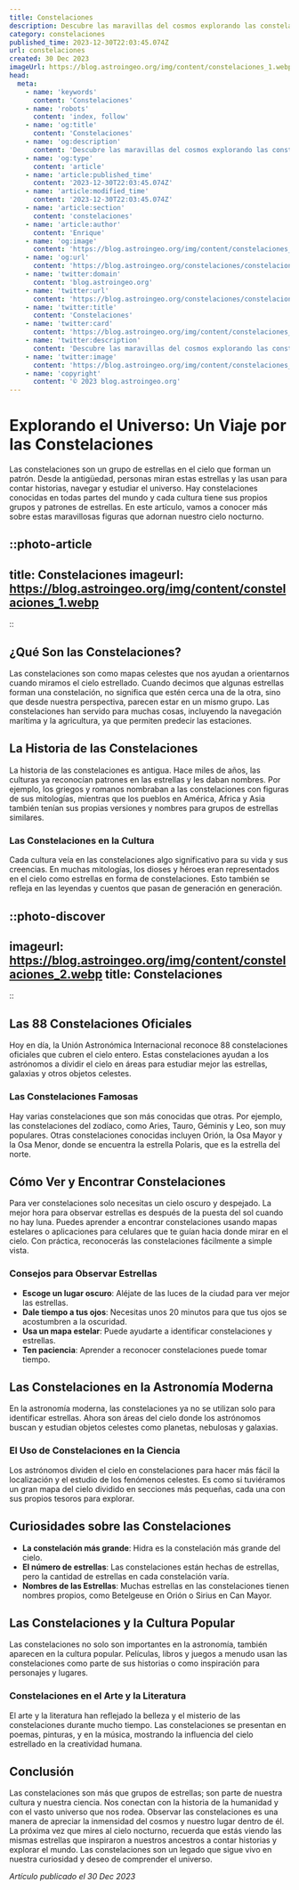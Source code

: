 ```yaml
---
title: Constelaciones
description: Descubre las maravillas del cosmos explorando las constelaciones; sus mitos, ubicaciones y estrellas más brillantes en el cielo nocturno.
category: constelaciones
published_time: 2023-12-30T22:03:45.074Z
url: constelaciones
created: 30 Dec 2023
imageUrl: https://blog.astroingeo.org/img/content/constelaciones_1.webp
head:
  meta:
    - name: 'keywords'
      content: 'Constelaciones'
    - name: 'robots'
      content: 'index, follow'
    - name: 'og:title'
      content: 'Constelaciones'
    - name: 'og:description'
      content: 'Descubre las maravillas del cosmos explorando las constelaciones; sus mitos, ubicaciones y estrellas más brillantes en el cielo nocturno.'
    - name: 'og:type'
      content: 'article'
    - name: 'article:published_time'
      content: '2023-12-30T22:03:45.074Z'
    - name: 'article:modified_time'
      content: '2023-12-30T22:03:45.074Z'
    - name: 'article:section'
      content: 'constelaciones'
    - name: 'article:author'
      content: 'Enrique'
    - name: 'og:image'
      content: 'https://blog.astroingeo.org/img/content/constelaciones_1.webp'
    - name: 'og:url'
      content: 'https://blog.astroingeo.org/constelaciones/constelaciones'
    - name: 'twitter:domain'
      content: 'blog.astroingeo.org'
    - name: 'twitter:url'
      content: 'https://blog.astroingeo.org/constelaciones/constelaciones'
    - name: 'twitter:title'
      content: 'Constelaciones'
    - name: 'twitter:card'
      content: 'https://blog.astroingeo.org/img/content/constelaciones_1.webp'
    - name: 'twitter:description'
      content: 'Descubre las maravillas del cosmos explorando las constelaciones; sus mitos, ubicaciones y estrellas más brillantes en el cielo nocturno.'
    - name: 'twitter:image'
      content: 'https://blog.astroingeo.org/img/content/constelaciones_1.webp'
    - name: 'copyright'
      content: '© 2023 blog.astroingeo.org'
---
```

# Explorando el Universo: Un Viaje por las Constelaciones

Las constelaciones son un grupo de estrellas en el cielo que forman un patrón. Desde la antigüedad, personas miran estas estrellas y las usan para contar historias, navegar y estudiar el universo. Hay constelaciones conocidas en todas partes del mundo y cada cultura tiene sus propios grupos y patrones de estrellas. En este artículo, vamos a conocer más sobre estas maravillosas figuras que adornan nuestro cielo nocturno.

::photo-article
---
title: Constelaciones
imageurl: https://blog.astroingeo.org/img/content/constelaciones_1.webp
---
::

## ¿Qué Son las Constelaciones?

Las constelaciones son como mapas celestes que nos ayudan a orientarnos cuando miramos el cielo estrellado. Cuando decimos que algunas estrellas forman una constelación, no significa que estén cerca una de la otra, sino que desde nuestra perspectiva, parecen estar en un mismo grupo. Las constelaciones han servido para muchas cosas, incluyendo la navegación marítima y la agricultura, ya que permiten predecir las estaciones.

## La Historia de las Constelaciones

La historia de las constelaciones es antigua. Hace miles de años, las culturas ya reconocían patrones en las estrellas y les daban nombres. Por ejemplo, los griegos y romanos nombraban a las constelaciones con figuras de sus mitologías, mientras que los pueblos en América, Africa y Asia también tenían sus propias versiones y nombres para grupos de estrellas similares.

### Las Constelaciones en la Cultura

Cada cultura veía en las constelaciones algo significativo para su vida y sus creencias. En muchas mitologías, los dioses y héroes eran representados en el cielo como estrellas en forma de constelaciones. Esto también se refleja en las leyendas y cuentos que pasan de generación en generación.


::photo-discover
---
imageurl: https://blog.astroingeo.org/img/content/constelaciones_2.webp
title: Constelaciones
---
::

## Las 88 Constelaciones Oficiales

Hoy en día, la Unión Astronómica Internacional reconoce 88 constelaciones oficiales que cubren el cielo entero. Estas constelaciones ayudan a los astrónomos a dividir el cielo en áreas para estudiar mejor las estrellas, galaxias y otros objetos celestes.

### Las Constelaciones Famosas

Hay varias constelaciones que son más conocidas que otras. Por ejemplo, las constelaciones del zodíaco, como Aries, Tauro, Géminis y Leo, son muy populares. Otras constelaciones conocidas incluyen Orión, la Osa Mayor y la Osa Menor, donde se encuentra la estrella Polaris, que es la estrella del norte.

## Cómo Ver y Encontrar Constelaciones

Para ver constelaciones solo necesitas un cielo oscuro y despejado. La mejor hora para observar estrellas es después de la puesta del sol cuando no hay luna. Puedes aprender a encontrar constelaciones usando mapas estelares o aplicaciones para celulares que te guían hacia donde mirar en el cielo. Con práctica, reconocerás las constelaciones fácilmente a simple vista.

### Consejos para Observar Estrellas

* **Escoge un lugar oscuro**: Aléjate de las luces de la ciudad para ver mejor las estrellas.
* **Dale tiempo a tus ojos**: Necesitas unos 20 minutos para que tus ojos se acostumbren a la oscuridad.
* **Usa un mapa estelar**: Puede ayudarte a identificar constelaciones y estrellas.
* **Ten paciencia**: Aprender a reconocer constelaciones puede tomar tiempo.

## Las Constelaciones en la Astronomía Moderna

En la astronomía moderna, las constelaciones ya no se utilizan solo para identificar estrellas. Ahora son áreas del cielo donde los astrónomos buscan y estudian objetos celestes como planetas, nebulosas y galaxias. 

### El Uso de Constelaciones en la Ciencia

Los astrónomos dividen el cielo en constelaciones para hacer más fácil la localización y el estudio de los fenómenos celestes. Es como si tuviéramos un gran mapa del cielo dividido en secciones más pequeñas, cada una con sus propios tesoros para explorar.

## Curiosidades sobre las Constelaciones

* **La constelación más grande**: Hidra es la constelación más grande del cielo.
* **El número de estrellas**: Las constelaciones están hechas de estrellas, pero la cantidad de estrellas en cada constelación varía.
* **Nombres de las Estrellas**: Muchas estrellas en las constelaciones tienen nombres propios, como Betelgeuse en Orión o Sirius en Can Mayor.

## Las Constelaciones y la Cultura Popular

Las constelaciones no solo son importantes en la astronomía, también aparecen en la cultura popular. Películas, libros y juegos a menudo usan las constelaciones como parte de sus historias o como inspiración para personajes y lugares.

### Constelaciones en el Arte y la Literatura

El arte y la literatura han reflejado la belleza y el misterio de las constelaciones durante mucho tiempo. Las constelaciones se presentan en poemas, pinturas, y en la música, mostrando la influencia del cielo estrellado en la creatividad humana.

## Conclusión

Las constelaciones son más que grupos de estrellas; son parte de nuestra cultura y nuestra ciencia. Nos conectan con la historia de la humanidad y con el vasto universo que nos rodea. Observar las constelaciones es una manera de apreciar la inmensidad del cosmos y nuestro lugar dentro de él. La próxima vez que mires al cielo nocturno, recuerda que estás viendo las mismas estrellas que inspiraron a nuestros ancestros a contar historias y explorar el mundo. Las constelaciones son un legado que sigue vivo en nuestra curiosidad y deseo de comprender el universo.

_Artículo publicado el 30 Dec 2023_